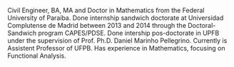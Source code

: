 <!-- Write your biography here. Tell the world about yourself. Link to your favorite [subreddit](http://reddit.com). You can put a picture in, too. The code is already in, just name your picture `prof_pic.jpg` and put it in the `img/` folder.

Put your address / P.O. box / other info right below your picture. You can also disable any of these elements by editing `profile` property of the YAML header of your `_pages/about.md`. Edit `_bibliography/papers.bib` and Jekyll will render your [publications page](/multi-language-al-folio/publications/) automatically.

Link to your social media connections, too. This theme is set up to use [Font Awesome icons](https://fontawesome.com/) and [Academicons](https://jpswalsh.github.io/academicons/), like the ones below. Add your Facebook, Twitter, LinkedIn, Google Scholar, or just disable all of them.

-->

Civil Engineer, BA, MA and Doctor in Mathematics from the Federal University of Paraíba. Done internship sandwich doctorate at Universidad Complutense de Madrid between 2013 and 2014 through the Doctoral-Sandwich program CAPES/PDSE. Done intership pos-doctorate in UPFB under the supervision of Prof. Ph.D. Daniel Marinho Pellegrino. Currently is Assistent Professor of UFPB. Has experience in Mathematics, focusing on Functional Analysis.
